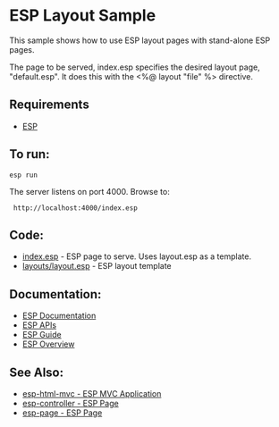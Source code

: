 ESP Layout Sample
===

This sample shows how to use ESP layout pages with stand-alone ESP pages.

The page to be served, index.esp specifies the desired layout page, "default.esp".
It does this with the <%@ layout "file" %> directive.

Requirements
---
* [ESP](https://embedthis.com/esp/download.html)

To run:
---
    esp run

The server listens on port 4000. Browse to: 
 
     http://localhost:4000/index.esp

Code:
---
* [index.esp](index.esp) - ESP page to serve. Uses layout.esp as a template.
* [layouts/layout.esp](index.esp) - ESP layout template

Documentation:
---
* [ESP Documentation](https://embedthis.com/esp/doc/index.html)
* [ESP APIs](https://embedthis.com/esp/doc/api/esp.html)
* [ESP Guide](https://embedthis.com/esp/doc/users/index.html)
* [ESP Overview](https://embedthis.com/esp/doc/users/using.html)

See Also:
---
* [esp-html-mvc - ESP MVC Application](../esp-html-mvc/README.md)
* [esp-controller - ESP Page](../esp-controller/README.md)
* [esp-page - ESP Page](../esp-page/README.md)

